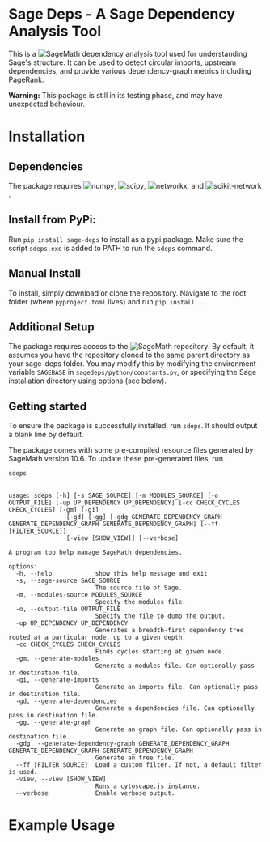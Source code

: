# Sage Deps - A Sage Dependency Analysis Tool

This is a ![SageMath](https://www.sagemath.org/) dependency analysis tool used for understanding Sage's structure. It can be used to detect circular imports, upstream dependencies, and provide various dependency-graph metrics including PageRank.

**Warning:** This package is still in its testing phase, and may have unexpected behaviour.

# Installation

## Dependencies
The package requires ![numpy](https://numpy.org/), ![scipy](https://scipy.org/), ![networkx](https://networkx.org/), and ![scikit-network](https://pypi.org/project/scikit-network/).

## Install from PyPi:
Run `pip install sage-deps` to install as a pypi package. Make sure the script `sdeps.exe` is added to PATH to run the `sdeps` command.

## Manual Install
To install, simply download or clone the repository. Navigate to the root folder (where `pyproject.toml` lives) and run `pip install .`.

## Additional Setup

The package requires access to the ![SageMath repository](https://github.com/sagemath/sage). By default, it assumes you have the repository cloned to the same parent directory as your sage-deps folder. You may modify this by modifying the environment variable `SAGEBASE` in `sagedeps/python/constants.py`, or specifying the Sage installation directory using options (see below).


## Getting started

To ensure the package is successfully installed, run `sdeps`. It should output a blank line by default. 

The package comes with some pre-compiled resource files generated by SageMath version 10.6. To update these pre-generated files, run
```
sdeps 
```

## 

```
usage: sdeps [-h] [-s SAGE_SOURCE] [-m MODULES_SOURCE] [-o OUTPUT_FILE] [-up UP_DEPENDENCY UP_DEPENDENCY] [-cc CHECK_CYCLES CHECK_CYCLES] [-gm] [-gi]
                [-gd] [-gg] [-gdg GENERATE_DEPENDENCY_GRAPH GENERATE_DEPENDENCY_GRAPH GENERATE_DEPENDENCY_GRAPH] [--ff [FILTER_SOURCE]]
                [-view [SHOW_VIEW]] [--verbose]

A program top help manage SageMath dependencies.

options:
  -h, --help            show this help message and exit
  -s, --sage-source SAGE_SOURCE
                        The source file of Sage.
  -m, --modules-source MODULES_SOURCE
                        Specify the modules file.
  -o, --output-file OUTPUT_FILE
                        Specify the file to dump the output.
  -up UP_DEPENDENCY UP_DEPENDENCY
                        Generates a breadth-first dependency tree rooted at a particular node, up to a given depth.
  -cc CHECK_CYCLES CHECK_CYCLES
                        Finds cycles starting at given node.
  -gm, --generate-modules
                        Generate a modules file. Can optionally pass in destination file.
  -gi, --generate-imports
                        Generate an imports file. Can optionally pass in destination file.
  -gd, --generate-dependencies
                        Generate a dependencies file. Can optionally pass in destination file.
  -gg, --generate-graph
                        Generate an graph file. Can optionally pass in destination file.
  -gdg, --generate-dependency-graph GENERATE_DEPENDENCY_GRAPH GENERATE_DEPENDENCY_GRAPH GENERATE_DEPENDENCY_GRAPH
                        Generate an tree file.
  --ff [FILTER_SOURCE]  Load a custom filter. If not, a default filter is used.
  -view, --view [SHOW_VIEW]
                        Runs a cytoscape.js instance.
  --verbose             Enable verbose output.
```

# Example Usage

